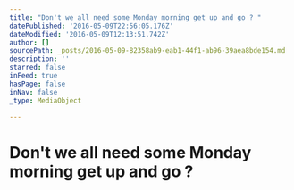 ```yaml
---
title: "Don't we all need some Monday morning get up and go ? "
datePublished: '2016-05-09T22:56:05.176Z'
dateModified: '2016-05-09T12:13:51.742Z'
author: []
sourcePath: _posts/2016-05-09-82358ab9-eab1-44f1-ab96-39aea8bde154.md
description: ''
starred: false
inFeed: true
hasPage: false
inNav: false
_type: MediaObject

---
```

# Don't we all need some Monday morning get up and go ?